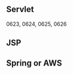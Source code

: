 # 
**Servlet**  
-----------------------------  
0623, 0624, 0625, 0626
  


**JSP**  
-----------------------------

**Spring or AWS**  
-----------------------------
